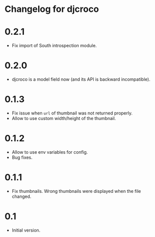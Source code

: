 Changelog for djcroco
=====================

0.2.1
=====

* Fix import of South introspection module.

0.2.0
=====

* djcroco is a model field now (and its API is backward incompatible).

0.1.3
=====

* Fix issue when `url` of thumbnail was not returned properly.
* Allow to use custom width/height of the thumbnail.

0.1.2
=====

* Allow to use env variables for config.
* Bug fixes.

0.1.1
=====

* Fix thumbnails. Wrong thumbnails were displayed when the file changed.

0.1
===

* Initial version.
